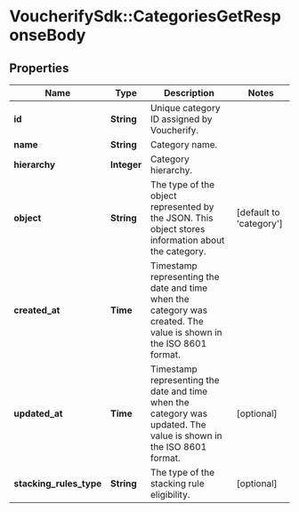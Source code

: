 # VoucherifySdk::CategoriesGetResponseBody

## Properties

| Name | Type | Description | Notes |
| ---- | ---- | ----------- | ----- |
| **id** | **String** | Unique category ID assigned by Voucherify. |  |
| **name** | **String** | Category name. |  |
| **hierarchy** | **Integer** | Category hierarchy. |  |
| **object** | **String** | The type of the object represented by the JSON. This object stores information about the category. | [default to &#39;category&#39;] |
| **created_at** | **Time** | Timestamp representing the date and time when the category was created. The value is shown in the ISO 8601 format. |  |
| **updated_at** | **Time** | Timestamp representing the date and time when the category was updated. The value is shown in the ISO 8601 format. | [optional] |
| **stacking_rules_type** | **String** | The type of the stacking rule eligibility. | [optional] |

